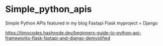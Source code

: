 # Simple_python_apis
Simple Python APIs featured in my blog
Fastapi
Flask
myproject = Django

https://timocodes.hashnode.dev/beginners-guide-to-python-api-frameworks-flask-fastapi-and-django-demystified
